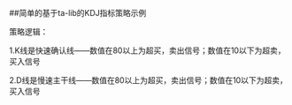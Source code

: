 ##简单的基于ta-lib的KDJ指标策略示例


策略逻辑： 

1.K线是快速确认线——数值在80以上为超买，卖出信号；数值在10以下为超卖，买入信号

2.D线是慢速主干线——数值在80以上为超买，卖出信号；数值在10以下为超卖，买入信号
